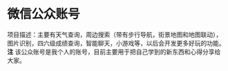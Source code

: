 # 微信公众账号
项目描述：主要有天气查询，周边搜索（带有步行导航，街景地图和地图联动），图片识别，四六级成绩查询，智能聊天，小游戏等，以后会开发更多好玩的功能。
**注**
该公众账号是我个人的账号，目前主要用于把自己学到的新东西和心得分享给大家。
